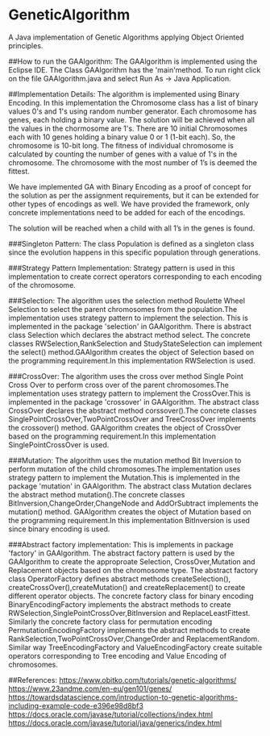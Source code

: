 # GeneticAlgorithm
A Java implementation of Genetic Algorithms applying Object Oriented principles.

##How to run the GAAlgorithm:
The GAAlgorithm is implemented using the Eclipse IDE. The Class GAAlgorithm has the 'main'method. To run right click on the file GAAlgorithm.java and select Run As -> Java Application.

##Implementation Details:
The algorithm is implemented using Binary Encoding. In this implementation the Chromosome class has a list of binary values 0's and 1's using random number generator. Each chromosome has genes, each holding a binary value. The solution will be achieved when all the values in the chormosome are 1's. There are 10 initial Chromosomes each with 10 genes holding a binary value 0 or 1 (1-bit each). So, the chromosome is 10-bit long. The fitness of individual chromosome is calculated by counting the number of genes with a value of 1's in the chromosome. The chromosome with the most number of 1’s is deemed the fittest. 

We have implemented GA with Binary Encoding as a proof of concept for the solution as per the assignment requirements, but it can be extended for other types of encodings as well. We have provided the framework, only concrete implementations need to be added for each of the encodings.

The solution will be reached when a child with all 1’s in the genes is found. 

###Singleton Pattern:
The class Population is defined as a singleton class since the evolution happens in this specific population through generations.

###Strategy Pattern Implementation:
Strategy pattern is used in this implementation to create correct operators corresponding to each encoding of the chromosome.
 
###Selection:
The algorithm uses the selection method Roulette Wheel Selection to select the parent chromosomes from the population.The implementation uses strategy pattern to implement the selection. This is  implemented in the package 'selection' in GAAlgorithm. There is abstract class Selection which declares the abstract method select. The concrete classes RWSelection,RankSelection and StudyStateSelection can implement the select() method.GAAlgorithm creates the object of Selection based on the programming requirement.In this implementation RWSelection is used.

###CrossOver:
The algorithm uses the cross over method Single Point Cross Over to perform cross over of the parent chromosomes.The implementation uses strategy pattern to implement the CrossOver.This is implemented in the package 'crossover' in GAAlgorithm. The abstract class CrossOver declares the abstract method corssover().The concrete classes SinglePointCrossOver,TwoPointCrossOver and TreeCrossOver implements the crossover() method. GAAlgorithm creates the object of CrossOver based on the programming requirement.In this implementation SinglePointCrossOver is used.

###Mutation:
The algorithm uses the mutation method Bit Inversion to perform mutation of the child chromosomes.The implementation uses strategy pattern to implement the Mutation.This is  implemented in the package 'mutation' in GAAlgorithm. The abstract class Mutation declares the abstract method mutation().The concrete classes BitInversion,ChangeOrder,ChangeNode and AddOrSubtract implements the mutation() method. GAAlgorithm creates the object of Mutation based on the programming requirement.In this implementation BitInversion is used since binary encoding is used.
 
###Abstract factory implementation:
This is implements in package 'factory' in GAAlgorithm. The abstract factory pattern is used by the GAAlgorithm to create the approproate Selection, CrossOver,Mutation and Replacement objects based on the chromosome type. The abstract factory class OperatorFactory defines abstract methods createSelection(), createCrossOver(),createMutation() and createReplacement() to create different operator objects. The concrete factory class for binary encoding BinaryEncodingFactory implements the abstract methods to create RWSelection,SinglePointCrossOver,BitInversion and ReplaceLeastFittest. Similarly the concrete factory class for permutation encoding PermutationEncodingFactory implements  the abstract methods to create RankSelection,TwoPointCrossOver,ChangeOrder and ReplacementRandom. Similar way TreeEncodingFactory and ValueEncodingFactory create suitable operators corresponding to Tree encoding and Value Encoding of chromosomes.

##References:
https://www.obitko.com/tutorials/genetic-algorithms/
https://www.23andme.com/en-eu/gen101/genes/
https://towardsdatascience.com/introduction-to-genetic-algorithms-including-example-code-e396e98d8bf3
https://docs.oracle.com/javase/tutorial/collections/index.html
https://docs.oracle.com/javase/tutorial/java/generics/index.html
